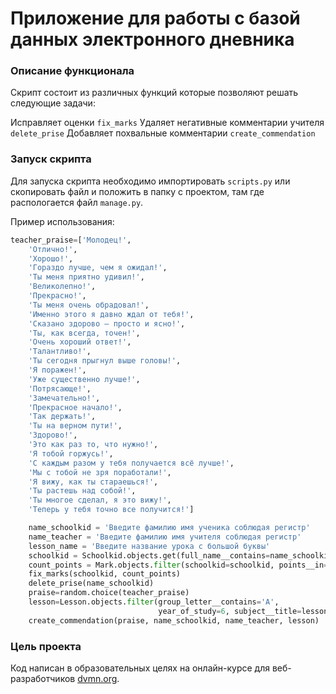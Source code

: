 # Приложение для работы с базой данных электронного дневника

### Описание функционала

Скрипт состоит из различных функций которые позволяют решать следующие задачи:

Исправляет оценки `fix_marks`
Удаляет негативные комментарии учителя `delete_prise`
Добавляет похвальные комментарии `create_commendation`

### Запуск скрипта
Для запуска скрипта необходимо импортировать `scripts.py` или скопировать файл и положить в папку с проектом, там где распологается файл `manage.py`.

Пример использования:
```python
teacher_praise=['Молодец!',
	'Отлично!',
	'Хорошо!',
	'Гораздо лучше, чем я ожидал!',
	'Ты меня приятно удивил!',
	'Великолепно!',
	'Прекрасно!',
	'Ты меня очень обрадовал!',
	'Именно этого я давно ждал от тебя!',
	'Сказано здорово – просто и ясно!',
	'Ты, как всегда, точен!',
	'Очень хороший ответ!',
	'Талантливо!',
	'Ты сегодня прыгнул выше головы!',
	'Я поражен!',
	'Уже существенно лучше!',
	'Потрясающе!',
	'Замечательно!',
	'Прекрасное начало!',
	'Так держать!',
	'Ты на верном пути!',
	'Здорово!',
	'Это как раз то, что нужно!',
	'Я тобой горжусь!',
	'С каждым разом у тебя получается всё лучше!',
	'Мы с тобой не зря поработали!',
	'Я вижу, как ты стараешься!',
	'Ты растешь над собой!',
	'Ты многое сделал, я это вижу!',
	'Теперь у тебя точно все получится!']

	name_schoolkid = 'Введите фамилию имя ученика соблюдая регистр'
	name_teacher = 'Введите фамилию имя учителя соблюдая регистр'
	lesson_name = 'Введите название урока с большой буквы'
	schoolkid = Schoolkid.objects.get(full_name__contains=name_schoolkid)
	count_points = Mark.objects.filter(schoolkid=schoolkid, points__in=[2,3]).count()
	fix_marks(schoolkid, count_points)
	delete_prise(name_schoolkid)
	praise=random.choice(teacher_praise)
	lesson=Lesson.objects.filter(group_letter__contains='А',
								 year_of_study=6, subject__title=lesson_name).order_by('?').first()
	create_commendation(praise, name_schoolkid, name_teacher, lesson)
```

### Цель проекта

Код написан в образовательных целях на онлайн-курсе для веб-разработчиков [dvmn.org](https://dvmn.org/).